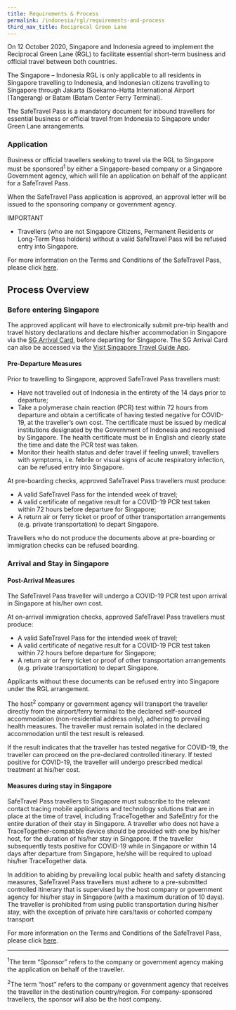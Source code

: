 ```yaml
---
title: Requirements & Process
permalink: /indonesia/rgl/requirements-and-process
third_nav_title: Reciprocal Green Lane
---
```


On 12 October 2020, Singapore and Indonesia agreed to implement the Reciprocal Green Lane (RGL) to facilitate essential short-term business and official travel between both countries.

The Singapore – Indonesia RGL is only applicable to all residents in Singapore travelling to Indonesia, and Indonesian citizens travelling to Singapore through Jakarta (Soekarno-Hatta International Airport (Tangerang) or Batam (Batam Center Ferry Terminal).  

The SafeTravel Pass is a mandatory document for inbound travellers for essential business or official travel from Indonesia to Singapore under Green Lane arrangements. 

### **Application**

Business or official travellers seeking to travel via the RGL to Singapore must be sponsored<sup>1</sup> by either a Singapore-based company or a Singapore Government agency, which will file an application on behalf of the applicant for a SafeTravel Pass.  

When the SafeTravel Pass application is approved, an approval letter will be issued to the sponsoring company or government agency.

IMPORTANT 

 - Travellers (who are not Singapore Citizens, Permanent Residents or Long-Term Pass holders) without a valid SafeTravel Pass will be refused entry into Singapore. 
 
For more information on the Terms and Conditions of the SafeTravel Pass, please click [here](https://safetravel.ica.gov.sg/indonesia/rgl/terms-and-conditions).

## **Process Overview**

### **Before entering Singapore**

The approved applicant will have to electronically submit pre-trip health and travel history declarations and declare his/her accommodation in Singapore via the [SG Arrival Card](https://eservices.ica.gov.sg/sgarrivalcard/), before departing for Singapore. The SG Arrival Card can also be accessed via the [Visit Singapore Travel Guide App](https://www.visitsingapore.com/travel-guide-tips/visit-singapore-travel-guide-app/).

#### Pre-Departure Measures

Prior to travelling to Singapore, approved SafeTravel Pass travellers must: 
 - Have not travelled out of Indonesia in the entirety of the 14 days prior to departure; 
 - Take a polymerase chain reaction (PCR) test within 72 hours from departure and obtain a certificate of having tested negative for COVID-19, at the traveller’s own cost. The certificate must be issued by medical institutions designated by the Government of Indonesia and recognised by Singapore. The health certificate must be in English and clearly state the time and date the PCR test was taken. 
 - Monitor their health status and defer travel if feeling unwell; travellers with symptoms, i.e. febrile or visual signs of acute respiratory infection, can be refused entry into Singapore.  
 
At pre-boarding checks, approved SafeTravel Pass travellers must produce: 
 - A valid SafeTravel Pass for the intended week of travel; 
 - A valid certificate of negative result for a COVID-19 PCR test taken within 72 hours before departure for Singapore;
 - A return air or ferry ticket or proof of other transportation arrangements (e.g. private transportation) to depart Singapore. 
 
 Travellers who do not produce the documents above at pre-boarding or immigration checks can be refused boarding.
 
### **Arrival and Stay in Singapore**

#### Post-Arrival Measures

The SafeTravel Pass traveller will undergo a COVID-19 PCR test upon arrival in Singapore at his/her own cost.

At on-arrival immigration checks, approved SafeTravel Pass travellers must produce: 
 - A valid SafeTravel Pass for the intended week of travel; 
 - A valid certificate of negative result for a COVID-19 PCR test taken within 72 hours before departure for Singapore;
 - A return air or ferry ticket or proof of other transportation arrangements (e.g. private transportation) to depart Singapore.

Applicants without these documents can be refused entry into Singapore under the RGL arrangement. 

The host<sup>2</sup> company or government agency will transport the traveller directly from the airport/ferry terminal to the declared self-sourced accommodation (non-residential address only), adhering to prevailing health measures. The traveller must remain isolated in the declared accommodation until the test result is released. 

If the result indicates that the traveller has tested negative for COVID-19, the traveller can proceed on the pre-declared controlled itinerary. If tested positive for COVID-19, the traveller will undergo prescribed medical treatment at his/her cost. 

#### Measures during stay in Singapore

SafeTravel Pass travellers to Singapore must subscribe to the relevant contact tracing mobile applications and technology solutions that are in place at the time of travel, including TraceTogether and SafeEntry for the entire duration of their stay in Singapore. A traveller who does not have a TraceTogether-compatible device should be provided with one by his/her host, for the duration of his/her stay in Singapore. If the traveller subsequently tests positive for COVID-19 while in Singapore or within 14 days after departure from Singapore, he/she will be required to upload his/her TraceTogether data.

In addition to abiding by prevailing local public health and safety distancing measures, SafeTravel Pass travellers must adhere to a pre-submitted controlled itinerary that is supervised by the host company or government agency for his/her stay in Singapore (with a maximum duration of 10 days).  The traveller is prohibited from using public transportation during his/her stay, with the exception of private hire cars/taxis or cohorted company transport 

For more information on the Terms and Conditions of the SafeTravel Pass, please click [here](https://safetravel.ica.gov.sg/indonesia/rgl/terms-and-conditions).

-----

<sup>1</sup>The term “Sponsor” refers to the company or government agency making the application on behalf of the traveller. 

<sup>2</sup>The term “host” refers to the company or government agency that receives the traveller in the destination country/region. For company-sponsored travellers, the sponsor will also be the host company.  
